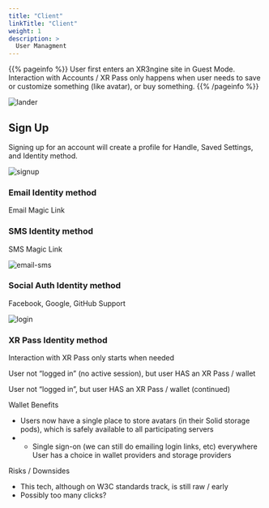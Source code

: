 ```yaml
---
title: "Client"
linkTitle: "Client"
weight: 1
description: >
  User Managment 
---
```


{{% pageinfo %}}
User first enters an XR3ngine site in Guest Mode. Interaction with Accounts / XR Pass only happens when user needs to save or customize something (like avatar), or buy something.
{{% /pageinfo %}}

![lander][lander]

## Sign Up

Signing up for an account will create a profile for Handle, Saved Settings, and Identity method.

![signup][signup]

### Email Identity method
Email Magic Link

### SMS Identity method
SMS Magic Link

![email-sms][email-sms]

### Social Auth Identity method
Facebook, Google, GitHub Support


![login][login]

### XR Pass Identity method

Interaction with XR Pass only starts when needed

User not “logged in” (no active session), but user HAS an XR Pass / wallet

User not “logged in”, but user HAS an XR Pass / wallet (continued)


Wallet Benefits
* Users now have a single place to store avatars (in their Solid storage pods), which is safely available to all participating servers
* * Single sign-on (we can still do emailing login links, etc) everywhere
User has a choice in wallet providers and storage providers

Risks / Downsides
* This tech, although on W3C standards track, is still raw / early
* Possibly too many clicks?


[login]: https://xr3ngine.github.io/img/xrc-login.png "login"
[signup]: https://xr3ngine.github.io/img/xrc-signup.png "signup"
[email-sms]: https://xr3ngine.github.io/img/xrc-email-sms.png "email-sms"
[lander]: https://xr3ngine.github.io/img/xrc-lander.png "lander"
